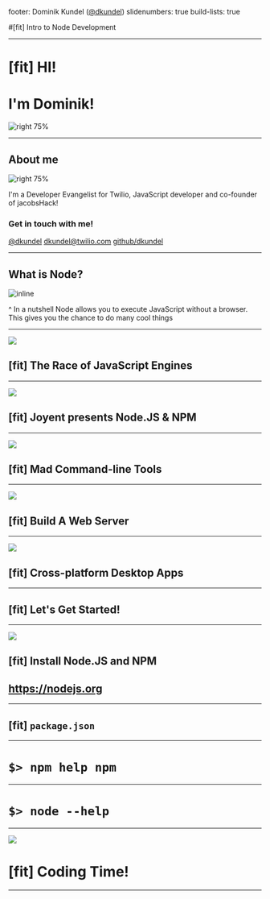 footer: Dominik Kundel ([@dkundel](https://twitter.com/dkundel))
slidenumbers: true
build-lists: true

#[fit] Intro to Node Development

---

# [fit] HI!
# I'm Dominik!

![right 75%](../images/me-avatar.png)

---

## About me

![right 75%](../images/me-neutral.png)

I'm a Developer Evangelist for Twilio, JavaScript developer and co-founder of jacobsHack!


### Get in touch with me!

[@dkundel](https://twitter.com/dkundel)
[dkundel@twilio.com](mailto:dkundel@twilio.com)
[github/dkundel](https://github.com/dkundel)

---

## What is Node?

![inline](images/nodejs.png)

^ In a nutshell Node allows you to execute JavaScript without a browser.
This gives you the chance to do many cool things

---

![](images/race.gif)

## [fit] The Race of JavaScript Engines

---

![](images/mindblown.gif)

## [fit] Joyent presents Node.JS & NPM

---

![](images/terminal.gif)

## [fit] Mad Command-line Tools

---

![](images/cloud.gif)

## [fit] Build A Web Server

---

![](images/electron.png)

## [fit] Cross-platform Desktop Apps

---

## [fit] Let's Get Started!

---

![](images/node-website.png)

## [fit] Install Node.JS and NPM
## https://nodejs.org

---

## [fit] `package.json`

---

# `$> npm help npm`

---

# `$> node --help`

---

![](images/programming.gif)

# [fit] Coding Time!

---